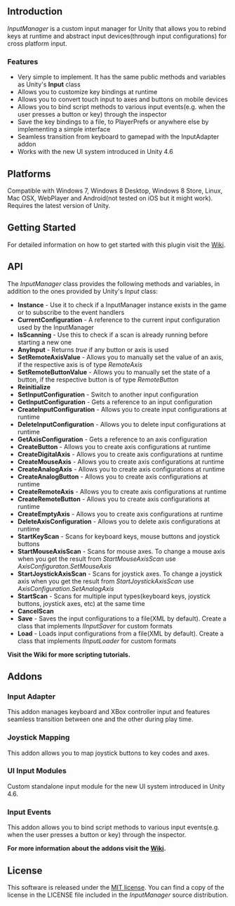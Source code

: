## Introduction
*InputManager* is a custom input manager for Unity that allows you to rebind keys at runtime and abstract input devices(through input configurations) for cross platform input.

### Features
- Very simple to implement. It has the same public methods and variables as Unity's **Input** class
- Allows you to customize key bindings at runtime
- Allows you to convert touch input to axes and buttons on mobile devices
- Allows you to bind script methods to various input events(e.g. when the user presses a button or key) through the inspector
- Save the key bindings to a file, to PlayerPrefs or anywhere else by implementing a simple interface
- Seamless transition from keyboard to gamepad with the InputAdapter addon
- Works with the new UI system introduced in Unity 4.6

## Platforms
Compatible with Windows 7, Windows 8 Desktop, Windows 8 Store, Linux, Mac OSX, WebPlayer and Android(not tested on iOS but it might work). Requires the latest version of Unity.

## Getting Started
For detailed information on how to get started with this plugin visit the [Wiki](https://github.com/daemon3000/InputManager/wiki/Getting-Started).

## API
The *InputManager* class provides the following methods and variables, in addition to the ones provided by Unity's *Input* class:

- **Instance** - Use it to check if a InputManager instance exists in the game or to subscribe to the event handlers
- **CurrentConfiguration** - A reference to the current input configuration used by the InputManager
- **IsScanning** - Use this to check if a scan is already running before starting a new one
- **AnyInput** - Returns *true* if any button or axis is used
- **SetRemoteAxisValue** - Allows you to manually set the value of an axis, if the respective axis is of type *RemoteAxis*
- **SetRemoteButtonValue** - Allows you to manually set the state of a button, if the respective button is of type *RemoteButton*
- **Reinitialize**
- **SetInputConfiguration** - Switch to another input configuration
- **GetInputConfiguration** - Gets a reference to an input configuration
- **CreateInputConfiguration** - Allows you to create input configurations at runtime
- **DeleteInputConfiguration** - Allows you to delete input configurations at runtime
- **GetAxisConfiguration** - Gets a reference to an axis configuration
- **CreateButton** - Allows you to create axis configurations at runtime
- **CreateDigitalAxis** - Allows you to create axis configurations at runtime
- **CreateMouseAxis** - Allows you to create axis configurations at runtime
- **CreateAnalogAxis** - Allows you to create axis configurations at runtime
- **CreateAnalogButton** - Allows you to create axis configurations at runtime
- **CreateRemoteAxis** - Allows you to create axis configurations at runtime
- **CreateRemoteButton** - Allows you to create axis configurations at runtime
- **CreateEmptyAxis** - Allows you to create axis configurations at runtime
- **DeleteAxisConfiguration** - Allows you to delete axis configurations at runtime
- **StartKeyScan** - Scans for keyboard keys, mouse buttons and joystick buttons
- **StartMouseAxisScan** - Scans for mouse axes. To change a mouse axis when you get the result from *StartMouseAxisScan* use *AxisConfiguraton.SetMouseAxis*
- **StartJoystickAxisScan** - Scans for joystick axes. To change a joystick axis when you get the result from *StartJoystickAxisScan* use *AxisConfiguration.SetAnalogAxis*
- **StartScan** - Scans for multiple input types(keyboard keys, joystick buttons, joystick axes, etc) at the same time
- **CancelScan**
- **Save** - Saves the input configurations to a file(XML by default). Create a class that implements *IInputSaver* for custom formats
- **Load** - Loads input configurations from a file(XML by default). Create a class that implements *IInputLoader* for custom formats

**Visit the Wiki for more scripting tutorials.**

## Addons
### Input Adapter
This addon manages keyboard and XBox controller input and features seamless transition between one and the other during play time.

### Joystick Mapping
This addon allows you to map joystick buttons to key codes and axes.

### UI Input Modules
Custom standalone input module for the new UI system introduced in Unity 4.6.

### Input Events
This addon allows you to bind script methods to various input events(e.g. when the user presses a button or key) through the inspector.

**For more information about the addons visit the [Wiki](https://github.com/daemon3000/InputManager/wiki ).**

## License
This software is released under the [MIT license](http://opensource.org/licenses/MIT). You can find a copy of the license in the LICENSE file included in the *InputManager* source distribution.
